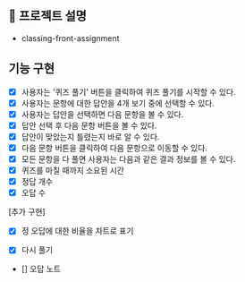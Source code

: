 
## 📅 **프로젝트 설명**
- classing-front-assignment

## 기능 구현

- [x] 사용자는 '퀴즈 풀기' 버튼을 클릭하여 퀴즈 풀기를 시작할 수 있다.
- [x] 사용자는 문항에 대한 답안을 4개 보기 중에 선택할 수 있다.
- [x] 사용자는 답안을 선택하면 다음 문항을 볼 수 있다.
- [x] 답안 선택 후 다음 문항 버튼을 볼 수 있다.
- [x] 답안이 맞았는지 틀렸는지 바로 알 수 있다.
- [x] 다음 문항 버튼을 클릭하여 다음 문항으로 이동할 수 있다.
- [x] 모든 문항을 다 풀면 사용자는 다음과 같은 결과 정보를 볼 수 있다.
- [x] 퀴즈를 마칠 때까지 소요된 시간
- [x] 정답 개수
- [x] 오답 수

[추가 구현]
- [x] 정  오답에 대한 비율을 차트로 표기

- [x] 다시 풀기
- [] 오답 노트




